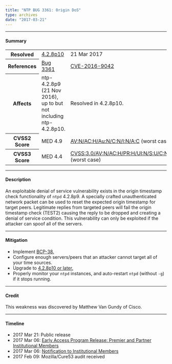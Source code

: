 ```yaml
---
title: "NTP BUG 3361: 0rigin DoS"
type: archives
date: "2017-03-21"
---
```


* * *

#### Summary

<table>
  <tbody>
	<tr>
		<th><b>Resolved</b></th>
		<td><a href="/support/securitynotice/4_2_8p10-release-announcement/">4.2.8p10</a></td>
		<td>21 Mar 2017</td>
	</tr>
	<tr>
		<th><b>References</b></th>
		<td><a href="https://bugs.ntp.org/show_bug.cgi?id=3361">Bug 3361</a></td>
		<td><a href="https://nvd.nist.gov/vuln/detail/CVE-2016-9042">CVE-2016-9042</a></td>
	</tr>
	<tr>
		<th><b>Affects</b></th>
		<td>ntp-4.2.8p9 (21 Nov 2016), up to but not including ntp-4.2.8p10.</td>
		<td>Resolved in 4.2.8p10.</td>
	</tr>
	<tr>
		<th><b>CVSS2 Score</b></th>
		<td>MED 4.9</td>
		<td><a href="https://nvd.nist.gov/vuln-metrics/cvss/v2-calculator?calculator&version=2.0&vector=(AV:N/AC:H/Au:S/C:N/I:N/A:C)">AV:N/AC:H/Au:N/C:N/I:N/A:C</a> (worst case)</td>
	</tr>
	<tr>
		<th><b>CVSS3 Score<b></th>
		<td>MED 4.4</td>
		<td><a href="https://www.first.org/cvss/calculator/3.0#CVSS:3.0/AV:N/AC:H/PR:H/UI:N/S:U/C:N/I:N/A:H">CVSS:3.0/AV:N/AC:H/PR:H/UI:N/S:U/C:N/I:N/A:H </a> (worst case)</td>
	</tr>	
  </tbody>	
</table>

* * *
    
#### Description 

An exploitable denial of service vulnerability exists in the origin timestamp check functionality of `ntpd` 4.2.8p9. A specially crafted unauthenticated network packet can be used to reset the expected origin timestamp for target peers. Legitimate replies from targeted peers will fail the origin timestamp check (TEST2) causing the reply to be dropped and creating a denial of service condition. This vulnerability can only be exploited if the attacker can spoof all of the servers.

* * *
    
#### Mitigation

* Implement [BCP-38.](http://www.bcp38.info/index.php/Main_Page)
* Configure enough servers/peers that an attacker cannot target all of your time sources.
* Upgrade to [4.2.8p10 or later.](/downloads/) 
* Properly monitor your `ntpd` instances, and auto-restart `ntpd` (without `-g`) if it stops running.

* * *

#### Credit

This weakness was discovered by Matthew Van Gundy of Cisco.

* * *

#### Timeline

* 2017 Mar 21: Public release
* 2017 Mar 06: [Early Access Program Release: Premier and Partner Institutional Members](https://www.nwtime.org/membership/benefits/)
* 2017 Mar 06: [Notification to Institutional Members](https://www.nwtime.org/membership/benefits/)
* 2017 Feb 09: Mozilla/Cure53 audit received